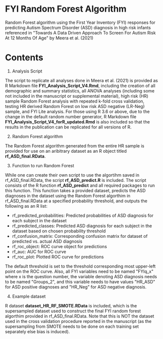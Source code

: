# FYI Random Forest Algorithm
Random Forest algorithm using the First Year Inventory (FYI) responses for predicting Autism Spectrum Disorder (ASD) diagnosis in high risk infants referenced in "Towards A Data Driven Approach To Screen For Autism Risk At 12 Months Of Age" by Meera et al. (2021)

# Contents
1. Analysis Script

The script to replicate all analyses done in Meera et al. (2021) is provided as R Markdown file **FYI_Analysis_Script_V4.Rmd**, including the creation of all demographic and summary statistics, all ANOVA analyses (including some not included in the manuscript or supplemental material), high risk (HR) sample Random Forest analysis with repeated k-fold cross validation, testing HR derived Random Forest on low risk ASD negative (LR-Neg) sample, and FYI Lite analysis.  For those using R 3.6 or above, due to the change in the default random number generator, R Markdown file **FYI_Analysis_Script_V4_forR_updated.Rmd** is also included so that the results in the publication can be replicated for all versions of R.

2. Random Forest algorithm

The Random Forest algorithm generated from the entire HR sample is provided for use on an aribitrary dataset as an R object titled **rf_ASD_final.RData**.  

3. Function to run Random Forest

While one can create their own script to use the algortihm saved in rf_ASD_final.RData, the script **rf_ASD_predict.R** is included.  The script consists of the R function **rf_ASD_predict** and all required packages to run this function.  This function takes a provided dataset, predicts the ASD diagnoses in the dataset using the Random Forest algorthim in rf_ASD_final.RData at a specified probability threshold, and outputs the following as an R list:
  * rf_predicted_probabilities: Predicted probabilities of ASD diagnosis for each subject in the dataset
  * rf_predicted_classes: Predicted ASD diagnosis for each subject in the dataset based on chosen probability threshold
  * rf_confusion_matrix: Corresponding confusion matrix for dataset of predicted vs. actual ASD diagnosis
  * rf_roc_object: ROC curve object for predictions
  * rf_auc: AUC for ROC curve
  * rf_roc_plot: Plotted ROC curve for predictions
  
The default threshold is set to the threshold corresponding most upper-left point on the ROC curve.  Also, all FYI variables need to be named "FYIq_x" where x is the question number, the variable denoting ASD diagnosis needs to be named "Groups_2", and this variable needs to have values "HR_ASD" for ASD positive diagnoses and "HR_Neg" for ASD negative diagnosis.

4. Example dataset

R dataset **dataset_HR_RF_SMOTE.RData** is included, which is the supersampled dataset used to construct the final FYI random forest algorthim provided in rf_ASD_final.RData.  Note that this is NOT the dataset used in the cross validation procedure reported in the manuscript (as the supersampling from SMOTE needs to be done on each training set separately else bias is induced).



